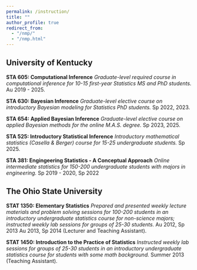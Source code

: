 ```yaml
---
permalink: /instruction/
title: ""
author_profile: true
redirect_from: 
  - "/nmp/"
  - "/nmp.html"
---
```


University of Kentucky
----
**STA 605: Computational Inference**
*Graduate-level required course in computational inference for 10-15 first-year Statistics MS and PhD students.*
Au 2019 - 2025.

**STA 630: Bayesian Inference**
*Graduate-level elective course on introductory Bayesian modeling for Statistics PhD students.*
Sp 2022, 2023.

**STA 654: Applied Bayesian Inference** 
*Graduate-level elective course on applied Bayesian methods for the online M.A.S. degree.*
Sp 2023, 2025.

**STA 525: Introductory Statistical Inference**
*Introductory mathematical statistics (Casella & Berger) course for 15-25 undergraduate students.*
Sp 2025.

**STA 381: Engingeering Statistics - A Conceptual Approach**
*Online intermediate statistics for 150-200 undergraduate students with majors in engineering.*
Sp 2019 - 2020, Sp 2022


The Ohio State University
---
**STAT 1350: Elementary Statistics**
*Prepared and presented weekly lecture materials and problem solving sessions for 100-200 students in an introductory undergraduate statistics course for non-science majors; instructed weekly lab sessions for groups of 25-30 students.*
Au 2012, Sp 2013 Au 2013, Sp 2014 (Lecturer and Teaching Assistant).

**STAT 1450: Introduction to the Practice of Statistics**
*Instructed weekly lab sessions for groups of 25-30 students in an introductory undergraduate statistics course for students with some math background.*
Summer 2013 (Teaching Assistant).
